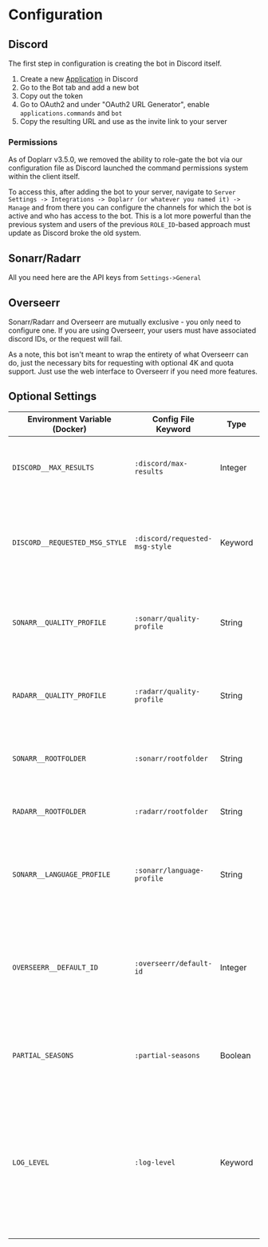 # Configuration

## Discord

The first step in configuration is creating the bot in Discord itself.

1. Create a new [Application](https://discord.com/developers/applications) in Discord
2. Go to the Bot tab and add a new bot
3. Copy out the token
4. Go to OAuth2 and under "OAuth2 URL Generator", enable `applications.commands` and `bot`
5. Copy the resulting URL and use as the invite link to your server

### Permissions

As of Doplarr v3.5.0, we removed the ability to role-gate the bot via our
configuration file as Discord launched the command permissions system within the client itself.

To access this, after adding the bot to your server, navigate to `Server Settings -> Integrations -> Doplarr (or whatever you named it) -> Manage` and
from there you can configure the channels for which the bot is active and who
has access to the bot. This is a lot more powerful than the previous system and
users of the previous `ROLE_ID`-based approach must update as Discord broke the
old system.

## Sonarr/Radarr

All you need here are the API keys from `Settings->General`

## Overseerr

Sonarr/Radarr and Overseerr are mutually exclusive - you only need to configure
one. If you are using Overseerr, your users must have associated discord IDs, or
the request will fail.

As a note, this bot isn't meant to wrap the entirety of what Overseerr can do, just the
necessary bits for requesting with optional 4K and quota support. Just use the
web interface to Overseerr if you need more features.

## Optional Settings

| Environment Variable (Docker)  | Config File Keyword            | Type    | Default Value | Description                                                                                                                                 |
| ------------------------------ | ------------------------------ | ------- | ------------- | ------------------------------------------------------------------------------------------------------------------------------------------- |
| `DISCORD__MAX_RESULTS`         | `:discord/max-results`         | Integer | `25`          | Sets the maximum size of the search results selection                                                                                       |
| `DISCORD__REQUESTED_MSG_STYLE` | `:discord/requested-msg-style` | Keyword | `:plain`      | Sets the style of the request alert message. One of `:plain :embed :none`                                                                   |
| `SONARR__QUALITY_PROFILE`      | `:sonarr/quality-profile`      | String  | N/A           | The name of the quality profile to use by default for Sonarr                                                                                |
| `RADARR__QUALITY_PROFILE`      | `:radarr/quality-profile`      | String  | N/A           | The name of the quality profile to use by default for Radarr                                                                                |
| `SONARR__ROOTFOLDER`           | `:sonarr/rootfolder`           | String  | N/A           | The root folder to use by default for Sonarr                                                                                                |
| `RADARR__ROOTFOLDER`           | `:radarr/rootfolder`           | String  | N/A           | The root folder to use by default for Radarr                                                                                                |
| `SONARR__LANGUAGE_PROFILE`     | `:sonarr/language-profile`     | String  | N/A           | The name of the language profile to use by default for Sonarr                                                                               |
| `OVERSEERR__DEFAULT_ID`        | `:overseerr/default-id`        | Integer | N/A           | The Overseerr user id to use by default if there is no associated discord account for the requester                                         |
| `PARTIAL_SEASONS`              | `:partial-seasons`             | Boolean | `true`        | Sets whether users can request partial seasons.                                                                                             |
| `LOG_LEVEL`                    | `:log-level`                   | Keyword | `:info`       | The log level for the logging backend. This can be changed for debugging purposes. One of `:trace :debug :info :warn :error :fatal :report` |
